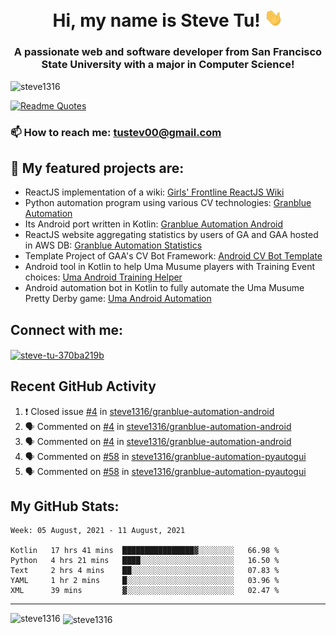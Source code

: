 <h1 align="center">Hi, my name is Steve Tu! <img src="wave.gif" alt="Wave" width="30px" /></h1>
<h3 align="center">A passionate web and software developer from San Francisco State University with a major in Computer Science!</h3>

<p align="left"> <img src="https://komarev.com/ghpvc/?username=steve1316&label=Profile%20views&color=0e75b6&style=flat" alt="steve1316" /> </p>

[![Readme Quotes](https://quotes-github-readme.vercel.app/api?type=horizontal)](https://github.com/piyushsuthar/github-readme-quotes)

### 📫 How to reach me: **tustev00@gmail.com**

## 🔭 My featured projects are:
- ReactJS implementation of a wiki: [Girls' Frontline ReactJS Wiki](https://github.com/steve1316/gfl-reactjs-wiki)
- Python automation program using various CV technologies: [Granblue Automation](https://github.com/steve1316/granblue-automation-pyautogui)
- Its Android port written in Kotlin: [Granblue Automation Android](https://github.com/steve1316/granblue-automation-android)
- ReactJS website aggregating statistics by users of GA and GAA hosted in AWS DB: [Granblue Automation Statistics](https://github.com/steve1316/granblue-automation-aws-statistics)
- Template Project of GAA's CV Bot Framework: [Android CV Bot Template](https://github.com/steve1316/android-cv-bot-template)
- Android tool in Kotlin to help Uma Musume players with Training Event choices: [Uma Android Training Helper](https://github.com/steve1316/uma-android-training-helper)
- Android automation bot in Kotlin to fully automate the Uma Musume Pretty Derby game: [Uma Android Automation](https://github.com/steve1316/uma-android-automation)

## Connect with me:

<p align="left">
<a href="https://linkedin.com/in/steve-tu-370ba219b" target="blank"><img align="center" src="https://cdn.jsdelivr.net/npm/simple-icons@3.0.1/icons/linkedin.svg" alt="steve-tu-370ba219b" height="30" width="40" /></a>
</p>

## Recent GitHub Activity

<!--START_SECTION:activity-->
1. ❗️ Closed issue [#4](https://github.com/steve1316/granblue-automation-android/issues/4) in [steve1316/granblue-automation-android](https://github.com/steve1316/granblue-automation-android)
2. 🗣 Commented on [#4](https://github.com/steve1316/granblue-automation-android/issues/4) in [steve1316/granblue-automation-android](https://github.com/steve1316/granblue-automation-android)
3. 🗣 Commented on [#4](https://github.com/steve1316/granblue-automation-android/issues/4) in [steve1316/granblue-automation-android](https://github.com/steve1316/granblue-automation-android)
4. 🗣 Commented on [#58](https://github.com/steve1316/granblue-automation-pyautogui/issues/58) in [steve1316/granblue-automation-pyautogui](https://github.com/steve1316/granblue-automation-pyautogui)
5. 🗣 Commented on [#58](https://github.com/steve1316/granblue-automation-pyautogui/issues/58) in [steve1316/granblue-automation-pyautogui](https://github.com/steve1316/granblue-automation-pyautogui)
<!--END_SECTION:activity-->

## My GitHub Stats:

<!--START_SECTION:waka-->
```text
Week: 05 August, 2021 - 11 August, 2021

Kotlin   17 hrs 41 mins  ████████████████▓░░░░░░░░   66.98 % 
Python   4 hrs 21 mins   ████░░░░░░░░░░░░░░░░░░░░░   16.50 % 
Text     2 hrs 4 mins    ██░░░░░░░░░░░░░░░░░░░░░░░   07.83 % 
YAML     1 hr 2 mins     █░░░░░░░░░░░░░░░░░░░░░░░░   03.96 % 
XML      39 mins         ▓░░░░░░░░░░░░░░░░░░░░░░░░   02.47 % 
```
<!--END_SECTION:waka-->

---

<p><img align="left" src="https://github-readme-stats.vercel.app/api/top-langs?username=steve1316&show_icons=true&locale=en&layout=compact&theme=radical" alt="steve1316" /></p>

<p>&nbsp;<img align="center" src="https://github-readme-stats.vercel.app/api?username=steve1316&show_icons=true&locale=en&count_private=true&theme=radical" alt="steve1316" /></p>
